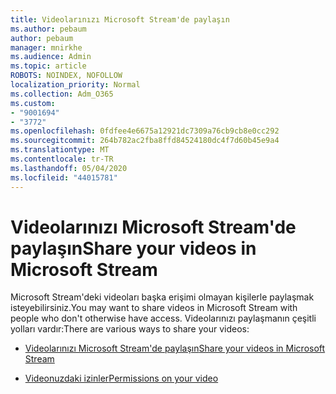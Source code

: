 ```yaml
---
title: Videolarınızı Microsoft Stream'de paylaşın
ms.author: pebaum
author: pebaum
manager: mnirkhe
ms.audience: Admin
ms.topic: article
ROBOTS: NOINDEX, NOFOLLOW
localization_priority: Normal
ms.collection: Adm_O365
ms.custom:
- "9001694"
- "3772"
ms.openlocfilehash: 0fdfee4e6675a12921dc7309a76cb9cb8e0cc292
ms.sourcegitcommit: 264b782ac2fba8ffd84524180dc4f7d60b45e9a4
ms.translationtype: MT
ms.contentlocale: tr-TR
ms.lasthandoff: 05/04/2020
ms.locfileid: "44015781"
---
```

# <a name="share-your-videos-in-microsoft-stream"></a><span data-ttu-id="d1496-102">Videolarınızı Microsoft Stream'de paylaşın</span><span class="sxs-lookup"><span data-stu-id="d1496-102">Share your videos in Microsoft Stream</span></span>

<span data-ttu-id="d1496-103">Microsoft Stream'deki videoları başka erişimi olmayan kişilerle paylaşmak isteyebilirsiniz.</span><span class="sxs-lookup"><span data-stu-id="d1496-103">You may want to share videos in Microsoft Stream with people who don't otherwise have access.</span></span> <span data-ttu-id="d1496-104">Videolarınızı paylaşmanın çeşitli yolları vardır:</span><span class="sxs-lookup"><span data-stu-id="d1496-104">There are various ways to share your videos:</span></span>

- [<span data-ttu-id="d1496-105">Videolarınızı Microsoft Stream'de paylaşın</span><span class="sxs-lookup"><span data-stu-id="d1496-105">Share your videos in Microsoft Stream</span></span>](https://docs.microsoft.com/stream/portal-share-video)

- [<span data-ttu-id="d1496-106">Videonuzdaki izinler</span><span class="sxs-lookup"><span data-stu-id="d1496-106">Permissions on your video</span></span>](https://docs.microsoft.com/stream/portal-share-video#permissions-on-your-video)
